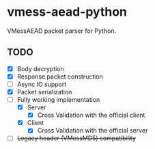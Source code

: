 # vmess-aead-python

VMessAEAD packet parser for Python.

## TODO

- [x] Body decryption
- [x] Response packet construction
- [ ] Async IO support
- [x] Packet serialization
- [ ] Fully working implementation
  - [x] Server
    - [x] Cross Validation with the official client
  - [x] Client
    - [x] Cross Validation with the official server
- [ ] ~~Legacy header (VMessMD5) compatibility~~
